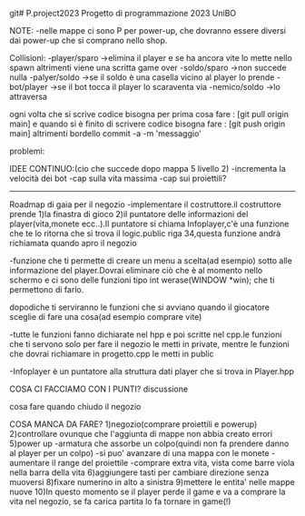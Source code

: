 git# P.project2023
Progetto di programmazione 2023 UniBO

NOTE:
-nelle mappe ci sono P per power-up, che dovranno essere diversi dai power-up che si comprano nello shop.

Collisioni:
-player/sparo ->elimina il player e se ha ancora vite lo mette nello spawn altrimenti viene una scritta game over 
-soldo/sparo  ->non succede nulla
-palyer/soldo ->se il soldo è una casella vicino al player lo prende
-bot/player   ->se il bot tocca il player lo scaraventa via
-nemico/soldo ->lo attraversa


ogni volta che si scrive codice bisogna per prima cosa fare : [git pull origin main] e quando si è finito di scrivere codice bisogna fare : [git push origin main] altrimenti bordello 
commit -a -m 'messaggio'

problemi:



IDEE CONTINUO:(cio che succede dopo mappa 5 livello 2)
-incrementa la velocità dei bot
-cap sulla vita massima
-cap sui proiettili?


------------------------------------
Roadmap di gaia per il negozio
-implementare il costruttore.il costruttore prende 1)la finastra di gioco 2)il puntatore delle informazioni del player(vita,monete ecc..).Il puntatore si chiama Infoplayer,c'è una funzione che te lo ritorna che si trova il logic.public riga 34,questa funzione andrà richiamata quando apro il negozio

-funzione che ti permette di creare un menu a scelta(ad esempio) sotto alle informazione del player.Dovrai eliminare ciò che è al momento nello schermo e ci sono delle funzioni tipo int werase(WINDOW *win); che ti permettono di farlo.

dopodiche ti serviranno le funzioni che si avviano quando il giocatore sceglie di fare una cosa(ad esempio comprare vite)

-tutte le funzioni fanno dichiarate nel hpp e poi scritte nel cpp.le funzioni che ti servono solo per fare il negozio le metti in private, mentre le funzioni che dovrai richiamare in progetto.cpp le metti in public


-Infoplayer è un puntatore alla struttura dati player che si trova in Player.hpp


COSA CI FACCIAMO CON I PUNTI?   discussione

cosa fare quando chiudo il negozio

COSA MANCA DA FARE?
1)negozio(comprare proiettili e powerup)
2)controllare ovunque che l'aggiunta di mappe non abbia creato errori
5)power up
    -armatura che assorbe un colpo(quindi non fa prendere danno al player per un colpo)
    -si puo' avanzare di una mappa con le monete
    -aumentare il range del proiettile
    -comprare extra vita, vista come barre viola nella barra della vita
6)aggiungere tasti per cambiare direzione senza muoversi
8)fixare numerino in alto a sinistra
9)mettere le entita' nelle mappe nuove
10)In questo momento se il player perde il game e va a comprare la vita nel negozio, se fa carica partita lo fa tornare in game(!)




